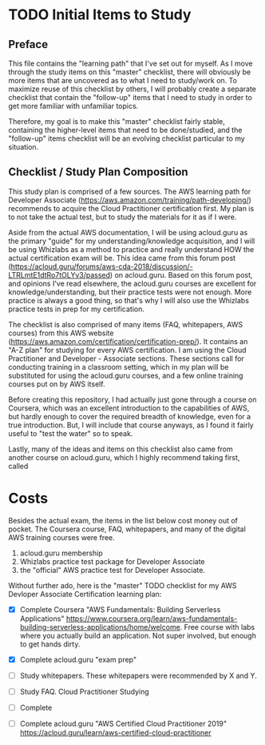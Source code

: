 # TODO Initial Items to Study 

## Preface
This file contains the "learning path" that I've set out for myself. As I move through the study items on this "master" checklist, there will obviously be more items that are uncovered as to what I need to study/work on. To maximize reuse of this checklist by others, I will probably create a separate checklist that contain the "follow-up" items that I need to study in order to get more familiar with unfamiliar topics.

Therefore, my goal is to make this "master" checklist fairly stable, containing the higher-level items that need to be done/studied, and the "follow-up" items checklist will be an evolving checklist particular to my situation.

## Checklist / Study Plan Composition
This study plan is comprised of a few sources. The AWS learning path for Developer Associate (https://aws.amazon.com/training/path-developing/) recommends to acquire the Cloud Practitioner certification first. My plan is to not take the actual test, but to study the materials for it as if I were.

Aside from the actual AWS documentation, I will be using acloud.guru as the primary "guide" for my understanding/knowledge acquisition, and I will be using Whizlabs as a method to practice and really understand HOW the actual certification exam will be. This idea came from this forum post (https://acloud.guru/forums/aws-cda-2018/discussion/-LTRLmtE1dtRo7tOLYv3/passed) on acloud.guru. Based on this forum post, and opinions I've read elsewhere, the acloud.guru courses are excellent for knowledge/understanding, but their practice tests were not enough. More practice is always a good thing, so that's why I will also use the Whizlabs practice tests in prep for my certification.

The checklist is also comprised of many items (FAQ, whitepapers, AWS courses) from this AWS website (https://aws.amazon.com/certification/certification-prep/). It contains an "A-Z plan" for studying for every AWS certification. I am using the Cloud Practitioner and Developer - Associate sections. These sections call for conducting training in a classroom setting, which in my plan will be substituted for using the acloud.guru courses, and a few online training courses put on by AWS itself.

Before creating this repository, I had actually just gone through a course on Coursera, which was an excellent introduction to the capabilities of AWS, but hardly enough to cover the required breadth of knowledge, even for a true introduction. But, I will include that course anyways, as I found it fairly useful to "test the water" so to speak.

Lastly, many of the ideas and items on this checklist also came from another course on acloud.guru, which I highly recommend taking first, called 

# Costs
Besides the actual exam, the items in the list below cost money out of pocket. The Coursera course, FAQ, whitepapers, and many of the digital AWS training courses were free.
1. acloud.guru membership
2. Whizlabs practice test package for Developer Associate
3. the "official" AWS practice test for Developer Associate.

Without further ado, here is the "master" TODO checklist for my AWS Devloper Associate Certification learning plan:
- [x] Complete Coursera "AWS Fundamentals: Building Serverless Applications" https://www.coursera.org/learn/aws-fundamentals-building-serverless-applications/home/welcome. Free course with labs where you actually build an application. Not super involved, but enough to get hands dirty.
- [x] Complete acloud.guru "exam prep"
- [ ] Study whitepapers. These whitepapers were recommended by X and Y.
- [ ] Study FAQ.
Cloud Practitioner Studying
- [ ] Complete
- [ ] Complete acloud.guru "AWS Certified Cloud Practitioner 2019" https://acloud.guru/learn/aws-certified-cloud-practitioner

